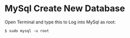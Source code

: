 # MySql Create New Database

Open Terminal and type this to Log into MySql as root:

```
$ sudo mysql -u root
```
